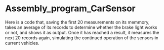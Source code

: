 # Assembly_program_CarSensor
Here is a code that, saving the first 20 measurements on its memmory, takes an average of its records to determine whether the brake light works or not, and shows it as output. Once it has reached a result, it measures the next 20 records again, simulating the continued operation of the sensors in current vehicles.
